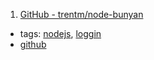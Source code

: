 1. [GitHub - trentm/node-bunyan](https://github.com/trentm/node-bunyan)
  * tags: [nodejs](tags/nodejs.md), [loggin](tags/loggin.md)
  * [github](https://github.com/trentm/node-bunyan)
